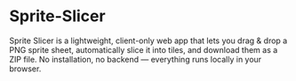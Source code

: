 # Sprite-Slicer
Sprite Slicer is a lightweight, client-only web app that lets you drag &amp; drop a PNG sprite sheet, automatically slice it into tiles, and download them as a ZIP file. No installation, no backend — everything runs locally in your browser.
